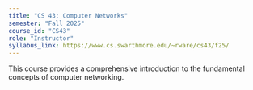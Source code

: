 ```yaml
---
title: "CS 43: Computer Networks"
semester: "Fall 2025"
course_id: "CS43"
role: "Instructor"
syllabus_link: https://www.cs.swarthmore.edu/~rware/cs43/f25/
---
```


This course provides a comprehensive introduction to the fundamental concepts of computer networking. 